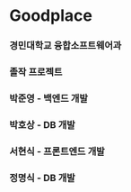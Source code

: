# Goodplace

### 경민대학교 융합소프트웨어과
### 졸작 프로젝트  

### 박준영 - 백엔드 개발
### 박호상 - DB 개발
### 서현식 - 프론트엔드 개발
### 정명식 - DB 개발
